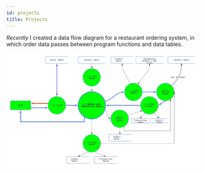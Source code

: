 ```yaml
---
id: projects
title: Projects
---
```


*Recently* I created a data flow diagram for a restaurant ordering system, in which order data passes between program functions and data tables.

![data flow diagram](./assets/dataflow-orders.jpg)
